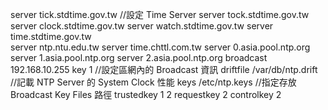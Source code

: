  server tick.stdtime.gov.tw            //設定 Time Server
 server tock.stdtime.gov.tw
 server clock.stdtime.gov.tw
 server watch.stdtime.gov.tw
 server time.stdtime.gov.tw       
 server ntp.ntu.edu.tw
 server time.chttl.com.tw
 server 0.asia.pool.ntp.org
 server 1.asia.pool.ntp.org
 server 2.asia.pool.ntp.org
 broadcast 192.168.10.255 key 1        //設定區網內的 Broadcast 資訊
 driftfile /var/db/ntp.drift           //記載 NTP Server 的 System Clock 性能
 keys /etc/ntp.keys                    //指定存放 Broadcast Key Files 路徑
 trustedkey 1 2
 requestkey 2
 controlkey 2
 
 
 
